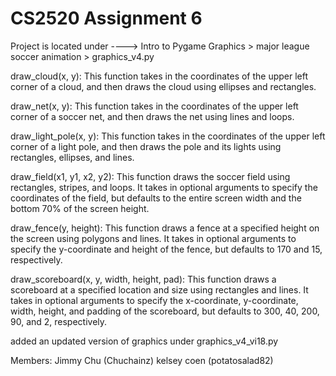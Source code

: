 # CS2520 Assignment 6

Project is located under ----> Intro to Pygame Graphics > major league soccer animation > graphics_v4.py

draw_cloud(x, y): This function takes in the coordinates of the upper left corner of a cloud, and then draws the cloud using ellipses and rectangles.

draw_net(x, y): This function takes in the coordinates of the upper left corner of a soccer net, and then draws the net using lines and loops.

draw_light_pole(x, y): This function takes in the coordinates of the upper left corner of a light pole, and then draws the pole and its lights using rectangles, ellipses, and lines.

draw_field(x1, y1, x2, y2): This function draws the soccer field using rectangles, stripes, and loops. It takes in optional arguments to specify the coordinates of the field, but defaults to the entire screen width and the bottom 70% of the screen height.

draw_fence(y, height): This function draws a fence at a specified height on the screen using polygons and lines. It takes in optional arguments to specify the y-coordinate and height of the fence, but defaults to 170 and 15, respectively.

draw_scoreboard(x, y, width, height, pad): This function draws a scoreboard at a specified location and size using rectangles and lines. It takes in optional arguments to specify the x-coordinate, y-coordinate, width, height, and padding of the scoreboard, but defaults to 300, 40, 200, 90, and 2, respectively.

added an updated version of graphics under graphics_v4_vi18.py



Members: Jimmy Chu (Chuchainz)
kelsey coen (potatosalad82)
